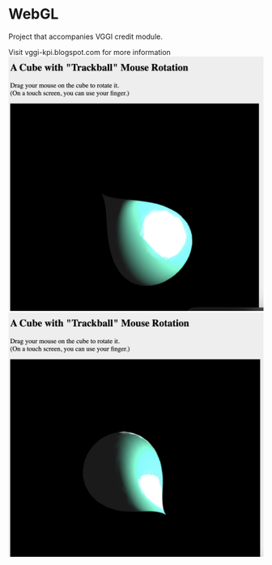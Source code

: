 # WebGL

Project that accompanies VGGI credit module.

Visit vggi-kpi.blogspot.com for more information
![alt text](https://raw.githubusercontent.com/Maria-studyacc/VISUALIZATION-OF-GRAPHICAL-AND-GEOMETRIC-INFORMATION/PA2/%D0%A1%D0%BA%D1%80%D1%96%D0%BD%D1%88%D0%BE%D1%82%20%D1%80%D0%BE%D0%B7%D1%80%D0%B0%D1%85%D0%BE%D0%B2%D0%B0%D0%BD%D0%BE%D0%B3%D0%BE%20%D0%BE%D1%81%D0%B2%D1%96%D1%82%D0%BB%D0%B5%D0%BD%D0%BD%D1%8F2.png)
![alt text](https://raw.githubusercontent.com/Maria-studyacc/VISUALIZATION-OF-GRAPHICAL-AND-GEOMETRIC-INFORMATION/PA2/%D0%A1%D0%BA%D1%80%D1%96%D0%BD%D1%88%D0%BE%D1%82%20%D1%80%D0%BE%D0%B7%D1%80%D0%B0%D1%85%D0%BE%D0%B2%D0%B0%D0%BD%D0%BE%D0%B3%D0%BE%20%D0%BE%D1%81%D0%B2%D1%96%D1%82%D0%BB%D0%B5%D0%BD%D0%BD%D1%8F1.png)
